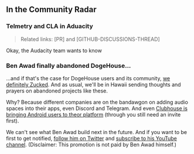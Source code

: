 ## In the Community Radar

### Telmetry and CLA in Aduacity

> Related links: [PR] and [GITHUB-DISCUSSIONS-THREAD]

Okay, the Audacity team wants to know

### Ben Awad finally abandoned DogeHouse...

...and if that's the case for DogeHouse users and its community, [we definitely Zucked](https://www.youtube.com/watch?v=cOmdkN6MOwU). And as usual, we'll be in Hawaii sending thoughts and prayers on abandoned projects like these.

Why? Because different companies are on the bandawgon on adding audio spaces into their apps, even Discord and Telegram. And even [Clubhouse is bringing Android users to theor platform](https://techcrunch.com/2021/05/03/clubhouse-begins-externally-testing-its-android-app) (through you still need an invite first).

We can't see what Ben Awad build next in the future. And if you want to be first to get notified, [follow him on Twitter](https://twitter.com/benawad) and [subscribe to his YouTube channel](https://rtapp.tk/benawad-yt). (Disclaimer: This promotion is not paid by Ben Awad himself.)

### 
